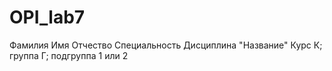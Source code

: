 # OPI_lab7
Фамилия
Имя
Отчество
Специальность
Дисциплина "Название"
Курс К; группа Г; подгруппа 1 или 2
